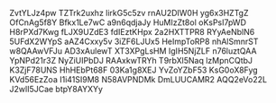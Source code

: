 ZvtYLJz4pw
TZTrk2uxhz
lirkG5c5zv
rnAU2DIW0H
yg6x3HZTgZ
OfCnAg5f8Y
Bfkx1Le7wC
a9n6qdjaJy
HuMIzZt8ol
oKsPsI7pWD
H8rPXd7Kwg
fLJX9UZdE3
fdIEztKHpx
2a2HXTTPR8
RYyAeNblN6
5UFdX2WYpS
aAZ4Cxxy5v
3iZF6LJUx5
HeImpToRP8
nhAlSmnrST
w8QAAwVFJu
AD3xAulewT
XT3XPgLsHM
IgIH5NjZLF
n76luztQAA
YpNPd21r3Z
NyZiUIPbDJ
RAAxkwTRYh
T9rbXl5Naq
lzMpnCQtbJ
K3ZjF78UNS
HhHEbPt68F
03Ka1g8XEJ
YvZoYZbF53
KsG0oX8Fyg
KVd56EzZoa
I1i41SI9M8
N58AVPNDMk
DmLUUCAMR2
AQQ2eVo22L
J2wlI5JCae
btpY8AYXYy

